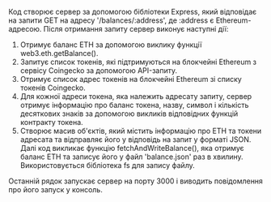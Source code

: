 Код створює сервер за допомогою бібліотеки Express, який відповідає на запити GET на адресу
'/balances/:address', де :address є Ethereum-адресою. Після отримання запиту сервер виконує наступні
дії:

1. Отримує баланс ETH за допомогою виклику функції web3.eth.getBalance().
2. Запитує список токенів, які підтримуються на блокчейні Ethereum з сервісу Coingecko за допомогою
   API-запиту.
3. Отримує список адрес токенів на блокчейні Ethereum зі списку токенів Coingecko.
4. Для кожної адреси токена, яка належить адресату запиту, сервер отримує інформацію про баланс
   токена, назву, символ і кількість десяткових знаків за допомогою викликів відповідних функцій
   контракту токена.
5. Створює масив об'єктів, який містить інформацію про ETH та токени адресата та відправляє його у
   відповідь на запит у форматі JSON. Далі код викликає функцію fetchAndWriteBalance(), яка отримує
   баланс ETH та записує його у файл 'balance.json' раз в хвилину. Використовується бібліотека fs
   для запису файлу.

Останній рядок запускає сервер на порту 3000 і виводить повідомлення про його запуск у консоль.
